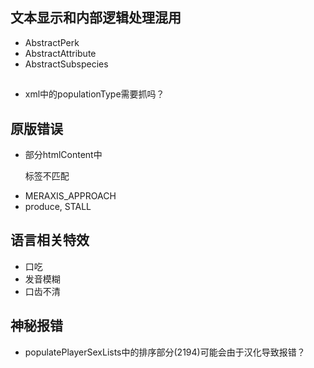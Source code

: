 ## 文本显示和内部逻辑处理混用
 - AbstractPerk
 - AbstractAttribute
 - AbstractSubspecies

##
 - xml中的populationType需要抓吗？

## 原版错误
 - 部分htmlContent中<p>标签不匹配
 - MERAXIS_APPROACH
 - produce, STALL

## 语言相关特效
 - 口吃
 - 发音模糊
 - 口齿不清


## 神秘报错
 - populatePlayerSexLists中的排序部分(2194)可能会由于汉化导致报错？